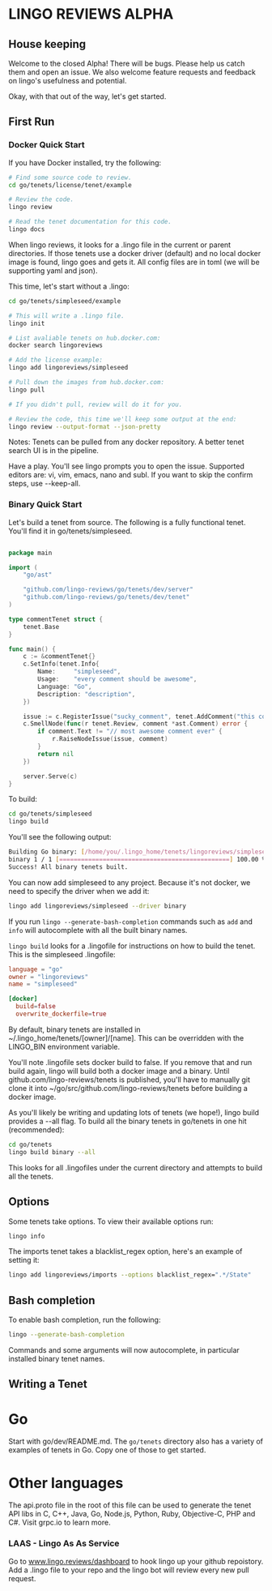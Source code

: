 # LINGO REVIEWS ALPHA

## House keeping

Welcome to the closed Alpha! There will be bugs. Please help us catch them and open an issue. We also welcome feature requests and feedback on lingo's usefulness and potential.

Okay, with that out of the way, let's get started.

## First Run

### Docker Quick Start

If you have Docker installed, try the following:

```bash
# Find some source code to review.
cd go/tenets/license/tenet/example

# Review the code.
lingo review

# Read the tenet documentation for this code.
lingo docs

```

When lingo reviews, it looks for a .lingo file in the current or parent directories. If those tenets use a docker driver (default) and no local docker image is found, lingo goes and gets it. All config files are in toml (we will be supporting yaml and json).


This time, let's start without a .lingo:

```bash
cd go/tenets/simpleseed/example

# This will write a .lingo file.
lingo init

# List avaliable tenets on hub.docker.com:
docker search lingoreviews

# Add the license example:
lingo add lingoreviews/simpleseed

# Pull down the images from hub.docker.com:
lingo pull

# If you didn't pull, review will do it for you.

# Review the code, this time we'll keep some output at the end:
lingo review --output-format --json-pretty

```

Notes: Tenets can be pulled from any docker repository. A better tenet search UI is in the pipeline.

Have a play. You'll see lingo prompts you to open the issue. Supported editors are: vi, vim, emacs, nano and subl. If you want to skip the confirm steps, use --keep-all.

### Binary Quick Start

Let's build a tenet from source. The following is a fully functional tenet. You'll find it in go/tenets/simpleseed. 


```go

package main

import (
	"go/ast"

	"github.com/lingo-reviews/go/tenets/dev/server"
	"github.com/lingo-reviews/go/tenets/dev/tenet"
)

type commentTenet struct {
	tenet.Base
}

func main() {
	c := &commentTenet{}
	c.SetInfo(tenet.Info{
		Name:     "simpleseed",
		Usage:    "every comment should be awesome",
		Language: "Go",
		Description: "description",
	})

	issue := c.RegisterIssue("sucky_comment", tenet.AddComment("this comment could be more awesome"))
	c.SmellNode(func(r tenet.Review, comment *ast.Comment) error {
		if comment.Text != "// most awesome comment ever" {
			r.RaiseNodeIssue(issue, comment)
		}
		return nil
	})

	server.Serve(c)
}

```

To build:

```bash
cd go/tenets/simpleseed
lingo build
```
You'll see the following output:
```bash
Building Go binary: [/home/you/.lingo_home/tenets/lingoreviews/simpleseed]
binary 1 / 1 [===============================================] 100.00 % 1s
Success! All binary tenets built.

```

You can now add simpleseed to any project. Because it's not docker, we need to specify the driver when we add it:

```bash
lingo add lingoreviews/simpleseed --driver binary
```

If you run `lingo --generate-bash-completion` commands such as `add` and `info` will autocomplete with all the built binary names. 

`lingo build` looks for a .lingofile for instructions on how to build the tenet. This is the simpleseed .lingofile:

```toml
language = "go"
owner = "lingoreviews"
name = "simpleseed"

[docker]
  build=false
  overwrite_dockerfile=true
```

By default, binary tenets are installed in ~/.lingo_home/tenets/[owner]/[name]. This can be overridden with the LINGO_BIN environment variable.

You'll note .lingofile sets docker build to false. If you remove that and run build again, lingo will build both a docker image and a binary. Until github.com/lingo-reviews/tenets is published, you'll have to manually git clone it into ~/go/src/github.com/lingo-reviews/tenets before building a docker image.

As you'll likely be writing and updating lots of tenets (we hope!), lingo build provides a --all flag. To build all the binary tenets in go/tenets in one hit (recommended):

```bash
cd go/tenets
lingo build binary --all
```

This looks for all .lingofiles under the current directory and attempts to build all the tenets.

## Options

Some tenets take options. To view their available options run:

```bash
lingo info
```

The imports tenet takes a blacklist_regex option, here's an example of setting it:

```bash
lingo add lingoreviews/imports --options blacklist_regex=".*/State"
```


## Bash completion

To enable bash completion, run the following:

```bash
lingo --generate-bash-completion
```

Commands and some arguments will now autocomplete, in particular installed binary tenet names.


## Writing a Tenet

# Go
Start with go/dev/README.md. The `go/tenets` directory also has a variety of examples of tenets in Go. Copy one of those to get started.

# Other languages
The api.proto file in the root of this file can be used to generate the tenet API libs in C, C++, Java, Go, Node.js, Python, Ruby, Objective-C, PHP and C#. Visit grpc.io to learn more.


### LAAS - Lingo As As Service

Go to www.lingo.reviews/dashboard to hook lingo up your github repoistory. Add a .lingo file to your repo and the lingo bot will review every new pull request.